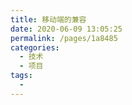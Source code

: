 ```yaml
---
title: 移动端的兼容
date: 2020-06-09 13:05:25
permalink: /pages/1a8485
categories: 
  - 技术
  - 项目
tags: 
  - 
---
```


